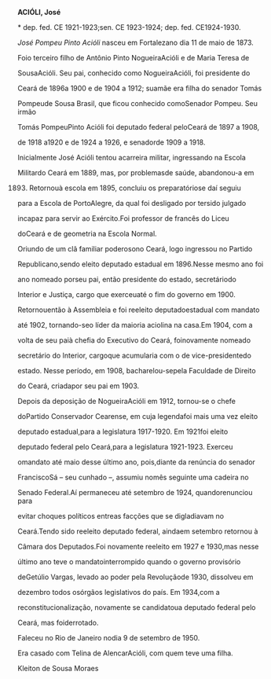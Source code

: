 **ACIÓLI, José**



\* dep. fed. CE 1921-1923;sen. CE 1923-1924; dep. fed. CE1924-1930.



*José Pompeu Pinto Acióli* nasceu em Fortalezano dia 11 de maio de 1873.

Foio terceiro filho de Antônio Pinto NogueiraAcióli e de Maria Teresa de

SousaAcióli. Seu pai, conhecido como NogueiraAcióli, foi presidente do

Ceará de 1896a 1900 e de 1904 a 1912; suamãe era filha do senador Tomás

Pompeude Sousa Brasil, que ficou conhecido comoSenador Pompeu. Seu irmão

Tomás PompeuPinto Acióli foi deputado federal peloCeará de 1897 a 1908,

de 1918 a1920 e de 1924 a 1926, e senadorde 1909 a 1918.



Inicialmente José Acióli tentou acarreira militar, ingressando na Escola

Militardo Ceará em 1889, mas, por problemasde saúde, abandonou-a em

1893. Retornouà escola em 1895, concluiu os preparatóriose daí seguiu

para a Escola de PortoAlegre, da qual foi desligado por tersido julgado

incapaz para servir ao Exército.Foi professor de francês do Liceu

doCeará e de geometria na Escola Normal.



Oriundo de um clã familiar poderosono Ceará, logo ingressou no Partido

Republicano,sendo eleito deputado estadual em 1896.Nesse mesmo ano foi

ano nomeado porseu pai, então presidente do estado, secretáriodo

Interior e Justiça, cargo que exerceuaté o fim do governo em 1900.

Retornouentão à Assembleia e foi reeleito deputadoestadual com mandato

até 1902, tornando-seo líder da maioria aciolina na casa.Em 1904, com a

volta de seu paià chefia do Executivo do Ceará, foinovamente nomeado

secretário do Interior, cargoque acumularia com o de vice-presidentedo

estado. Nesse período, em 1908, bacharelou-sepela Faculdade de Direito

do Ceará, criadapor seu pai em 1903.



Depois da deposição de NogueiraAcióli em 1912, tornou-se o chefe

doPartido Conservador Cearense, em cuja legendafoi mais uma vez eleito

deputado estadual,para a legislatura 1917-1920. Em 1921foi eleito

deputado federal pelo Ceará,para a legislatura 1921-1923. Exerceu

omandato até maio desse último ano, pois,diante da renúncia do senador

FranciscoSá – seu cunhado –, assumiu nomês seguinte uma cadeira no

Senado Federal.Aí permaneceu até setembro de 1924, quandorenunciou para

evitar choques políticos entreas facções que se digladiavam no

Ceará.Tendo sido reeleito deputado federal, aindaem setembro retornou à

Câmara dos Deputados.Foi novamente reeleito em 1927 e 1930,mas nesse

último ano teve o mandatointerrompido quando o governo provisório

deGetúlio Vargas, levado ao poder pela Revoluçãode 1930, dissolveu em

dezembro todos osórgãos legislativos do país. Em 1934,com a

reconstitucionalização, novamente se candidatoua deputado federal pelo

Ceará, mas foiderrotado.



Faleceu no Rio de Janeiro nodia 9 de setembro de 1950.



Era casado com Telina de AlencarAcióli, com quem teve uma filha.



Kleiton de Sousa Moraes



